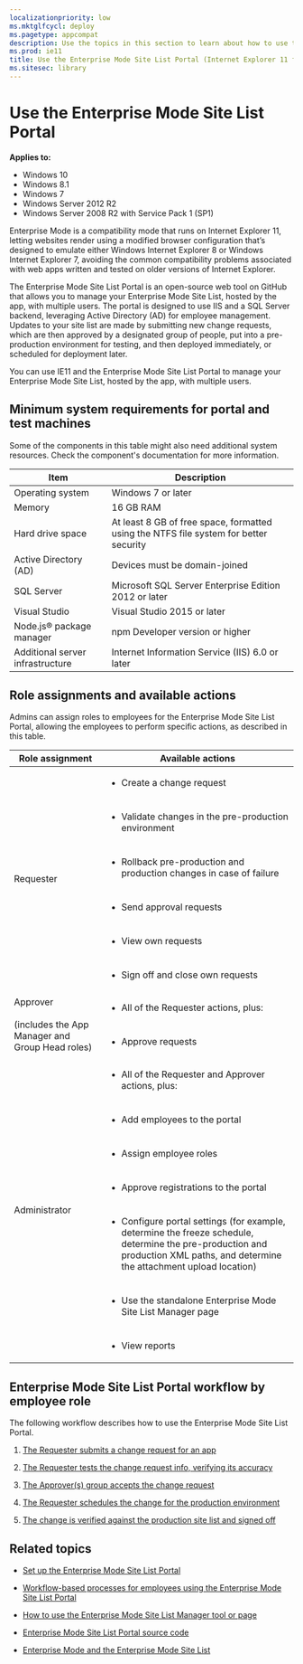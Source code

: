 ```yaml
---
localizationpriority: low
ms.mktglfcycl: deploy
ms.pagetype: appcompat
description: Use the topics in this section to learn about how to use the Enterprise Mode Site List Portal.
ms.prod: ie11
title: Use the Enterprise Mode Site List Portal (Internet Explorer 11 for IT Pros)
ms.sitesec: library
---
```


# Use the Enterprise Mode Site List Portal

**Applies to:**

-   Windows 10
-   Windows 8.1
-   Windows 7
-   Windows Server 2012 R2
-   Windows Server 2008 R2 with Service Pack 1 (SP1)

Enterprise Mode is a compatibility mode that runs on Internet Explorer 11, letting websites render using a modified browser configuration that’s designed to emulate either Windows Internet Explorer 8 or Windows Internet Explorer 7, avoiding the common compatibility problems associated with web apps written and tested on older versions of Internet Explorer.

The Enterprise Mode Site List Portal is an open-source web tool on GitHub that allows you to manage your Enterprise Mode Site List, hosted by the app, with multiple users. The portal is designed to use IIS and a SQL Server backend, leveraging Active Directory (AD) for employee management. Updates to your site list are made by submitting new change requests, which are then approved by a designated group of people, put into a pre-production environment for testing, and then deployed immediately, or scheduled for deployment later.

You can use IE11 and the Enterprise Mode Site List Portal to manage your Enterprise Mode Site List, hosted by the app, with multiple users.

## Minimum system requirements for portal and test machines
Some of the components in this table might also need additional system resources. Check the component's documentation for more information.

|Item |Description |
|-----|------------|
|Operating system |Windows 7 or later |
|Memory |16 GB RAM |
|Hard drive space |At least 8 GB of free space, formatted using the NTFS file system for better security |
|Active Directory (AD) |Devices must be domain-joined |
|SQL Server |Microsoft SQL Server Enterprise Edition 2012 or later |
|Visual Studio |Visual Studio 2015 or later |
|Node.js® package manager |npm Developer version or higher |
|Additional server infrastructure |Internet Information Service (IIS) 6.0 or later |

## Role assignments and available actions
Admins can assign roles to employees for the Enterprise Mode Site List Portal, allowing the employees to perform specific actions, as described in this table.

|Role assignment |Available actions |
|----------------|------------------|
|Requester |<ul><li>Create a change request</li><br><br><li>Validate changes in the pre-production environment</li><br><br><li>Rollback pre-production and production changes in case of failure</li><br><br><li>Send approval requests</li><br><br><li>View own requests</li><br><br><li>Sign off and close own requests</li></ul> |
|Approver<br><br>(includes the App Manager and Group Head roles) |<ul><li>All of the Requester actions, plus:</li><br><br><li>Approve requests</li></ul> |
|Administrator |<ul><li>All of the Requester and Approver actions, plus:</li><br><br><li>Add employees to the portal</li><br><br><li>Assign employee roles</li><br><br><li>Approve registrations to the portal</li><br><br><li>Configure portal settings (for example, determine the freeze schedule, determine the pre-production and production XML paths, and determine the attachment upload location)</li><br><br><li>Use the standalone Enterprise Mode Site List Manager page</li><br><br><li>View reports</li></ul> |

## Enterprise Mode Site List Portal workflow by employee role
The following workflow describes how to use the Enterprise Mode Site List Portal.

1. [The Requester submits a change request for an app](create-change-request-enterprise-mode-portal.md)

2. [The Requester tests the change request info, verifying its accuracy](verify-changes-preprod-enterprise-mode-portal.md)

3. [The Approver(s) group accepts the change request](approve-change-request-enterprise-mode-portal.md)

4. [The Requester schedules the change for the production environment](schedule-production-change-enterprise-mode-portal.md)

5. [The change is verified against the production site list and signed off](verify-changes-production-enterprise-mode-portal.md)


## Related topics
- [Set up the Enterprise Mode Site List Portal](set-up-enterprise-mode-portal.md)

- [Workflow-based processes for employees using the Enterprise Mode Site List Portal](workflow-processes-enterprise-mode-portal.md)

- [How to use the Enterprise Mode Site List Manager tool or page](use-the-enterprise-mode-site-list-manager.md) 

- [Enterprise Mode Site List Portal source code](https://github.com/MicrosoftEdge/enterprise-mode-site-list-portal)

- [Enterprise Mode and the Enterprise Mode Site List](what-is-enterprise-mode.md)
 

 




